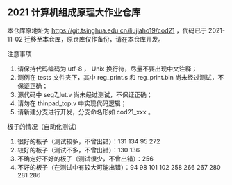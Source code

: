 2021 计算机组成原理大作业仓库
---------------

本仓库原地址为 https://git.tsinghua.edu.cn/liujiaho19/cod21 ，代码已于 2021-11-02 迁移至本仓库，原仓库仅作备份，请在本仓库开发。

注意事项
1. 请保持代码编码为 utf-8 ， Unix 换行符，尽量不要出现中文注释；
2. 测例在 tests 文件夹下，其中 reg_print.s 和 reg_print.bin 尚未经过测试，不保证正确；
3. 源代码中 seg7_lut.v 尚未经过测试，不保证正确；
4. 请勿在 thinpad_top.v 中实现代码逻辑；
5. 请新建分支进行开发，分支命名形如 cod21_xxx 。

板子的情况（自动化测试）
1. 很好的板子（测试较多，不曾出错）：131 134 95 272
2. 较好的板子（测试不多，不曾出错）：130 136
3. 不确定好不好的板子（测试很少，不曾出错）：256
4. 不好的板子（在测试中有较大可能出错）：94 98 101 102 258 266 267 280 281 286
